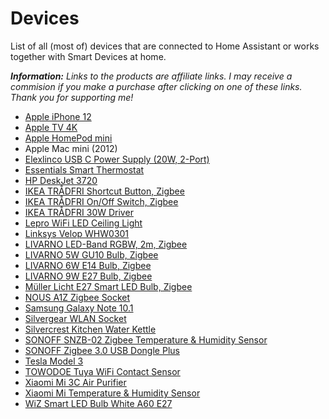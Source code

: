 # Devices

List of all (most of) devices that are connected to Home Assistant or works together with Smart Devices at home.

***Information:** Links to the products are affiliate links. I may receive a commision if you make a purchase after clicking on one of these links. Thank you for supporting me!*

- [Apple iPhone 12](https://amzn.to/46eF0vL)
- [Apple TV 4K](https://amzn.to/46e3JjU)
- [Apple HomePod mini](http://apple.com/homepod-mini)
- Apple Mac mini (2012)
- [Elexlinco USB C Power Supply (20W, 2-Port)](https://amzn.to/3r2zHze)
- [Essentials Smart Thermostat](https://amzn.to/43Po0L9)
- [HP DeskJet 3720](https://amzn.to/3CJrGlD)
- [IKEA TRÅDFRI Shortcut Button, Zigbee](https://www.ikea.com/de/de/p/tradfri-shortcut-button-weiss-smart-40356381/)
- [IKEA TRÅDFRI On/Off Switch, Zigbee](https://www.ikea.com/de/de/p/tradfri-kabelloser-dimmer-smart-weiss-70408595/)
- [IKEA TRÅDFRI 30W Driver](https://www.ikea.com/de/de/p/tradfri-treiber-fuer-fernbedienung-smart-grau-60342656/)
- [Lepro WiFi LED Ceiling Light](https://amzn.to/3qUDNJS)
- [Linksys Velop WHW0301](https://amzn.to/3pp3odr)
- [LIVARNO LED-Band RGBW, 2m, Zigbee](https://www.lidl.de/p/livarno-home-led-band-rgbw-2-m-zigbee-smart-home/p100339438)
- [LIVARNO 5W GU10 Bulb, Zigbee](https://www.lidl.de/p/livarno-home-4er-set-leuchtmittel-lichtfarbensteuerung-fuer-zigbee-smart-home-5-watt-gu10/p800003005)
- [LIVARNO 6W E14 Bulb, Zigbee](https://www.lidl.de/p/livarno-home-4er-set-leuchtmittel-lichtfarbensteuerung-zigbee-smart-home-6-watt-e14/p800003003)
- [LIVARNO 9W E27 Bulb, Zigbee](https://www.lidl.de/p/livarno-home-4er-set-leuchtmittel-lichtfarbensteuerung-fuer-zigbee-smart-home-9-watt-e27/p800003004)
- [Müller Licht E27 Smart LED Bulb, Zigbee](https://amzn.to/3Xjgjdu)
- [NOUS A1Z Zigbee Socket](https://amzn.to/3PlFzxX)
- [Samsung Galaxy Note 10.1](https://amzn.to/3JquVSH)
- [Silvergear WLAN Socket](https://amzn.to/3Pqz6BM)
- [Silvercrest Kitchen Water Kettle](https://www.lidl.de/p/silvercrest-kitchen-tools-wasserkocher-smart-sws-3000-a1-1-7-l/p100358081?mktc=shopping_shop&gclid=CjwKCAjwv8qkBhAnEiwAkY-ahh0ZKH_QtDCPZk4xcb2v6_LyxNWez1TDSWtVqFqMvsV6gkneNZWl3xoC9AwQAvD_BwE)
- [SONOFF SNZB-02 Zigbee Temperature & Humidity Sensor](https://amzn.to/46drF6R)
- [SONOFF Zigbee 3.0 USB Dongle Plus](https://amzn.to/3Jsjie2)
- [Tesla Model 3](https://www.tesla.com/referral/vigo868955)
- [TOWODOE Tuya WiFi Contact Sensor](https://amzn.to/3Xlquyj)
- [Xiaomi Mi 3C Air Purifier](https://amzn.to/3poKDH0)
- [Xiaomi Mi Temperature & Humidity Sensor](https://amzn.to/3NkVJ8b)
- [WiZ Smart LED Bulb White A60 E27](https://amzn.to/44djs0U)
